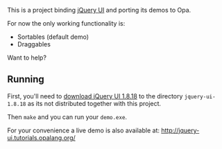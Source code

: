 
This is a project binding [jQuery UI](http://jqueryui.com) and porting its demos to Opa.

For now the only working functionality is:

* Sortables (default demo)
* Draggables

Want to help?

Running
-------

First, you'll need to [download jQuery UI 1.8.18](https://github.com/jquery/jquery-ui/zipball/1.8.18) to the directory `jquery-ui-1.8.18` as its not distributed together with this project.

Then `make` and you can run your `demo.exe`.

For your convenience a live demo is also available at: http://jquery-ui.tutorials.opalang.org/
